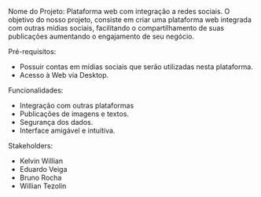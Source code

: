 Nome do Projeto: Plataforma web com integração a redes sociais.
O objetivo do nosso projeto, consiste em criar uma plataforma web integrada com outras mídias sociais, facilitando o compartilhamento de suas publicações aumentando o engajamento de seu negócio.

Pré-requisitos:
- Possuir contas em mídias sociais que serão utilizadas nesta plataforma.
- Acesso à Web via Desktop.

Funcionalidades: 
-	Integração com outras plataformas
-	Publicações de imagens e textos.
-	Segurança dos dados.
-	Interface amigável e intuitiva.

Stakeholders:
-	Kelvin Willian
-	Eduardo Veiga
-	Bruno Rocha
-	Willian Tezolin